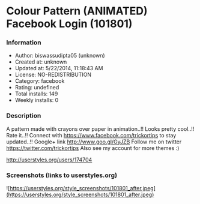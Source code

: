# Colour Pattern (ANIMATED) Facebook Login (101801)

### Information
- Author: biswassudipta05 (unknown)
- Created at: unknown
- Updated at: 5/22/2014, 11:18:43 AM
- License: NO-REDISTRIBUTION
- Category: facebook
- Rating: undefined
- Total installs: 149
- Weekly installs: 0


### Description
A pattern made with crayons over paper in animation..!! Looks pretty cool..!! Rate it..!! Connect with https://www.facebook.com/trickortips to stay updated..!! Google+ link http://www.goo.gl/GyJZB Follow me on twitter https://twitter.com/trickortips Also see my account for more themes :) 

http://userstyles.org/users/174704


### Screenshots (links to userstyles.org)
![https://userstyles.org/style_screenshots/101801_after.jpeg](https://userstyles.org/style_screenshots/101801_after.jpeg)


